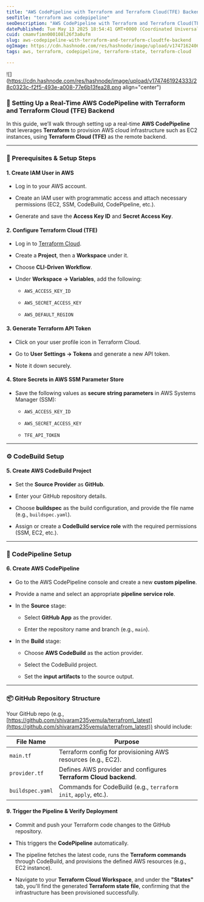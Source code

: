 ```yaml
---
title: "AWS CodePipeline with Terraform and Terraform Cloud(TFE) Backend"
seoTitle: "terraform aws codepipeline"
seoDescription: "AWS CodePipeline with Terraform and Terraform Cloud(TFE) Backend"
datePublished: Tue May 13 2025 18:54:41 GMT+0000 (Coordinated Universal Time)
cuid: cmamvfimn000108l26f3a0ufm
slug: aws-codepipeline-with-terraform-and-terraform-cloudtfe-backend
ogImage: https://cdn.hashnode.com/res/hashnode/image/upload/v1747162406436/897fef16-ea1d-4098-bc1e-68dfb5efc21b.png
tags: aws, terraform, codepipeline, terraform-state, terraform-cloud

---
```


![](https://cdn.hashnode.com/res/hashnode/image/upload/v1747461924333/28c0323c-f2f5-493e-a008-77e6b13fea28.png align="center")

### 🚀 Setting Up a Real-Time AWS CodePipeline with Terraform and Terraform Cloud (TFE) Backend

In this guide, we’ll walk through setting up a real-time **AWS CodePipeline** that leverages **Terraform** to provision AWS cloud infrastructure such as EC2 instances, using **Terraform Cloud (TFE)** as the remote backend.

---

### 🔧 Prerequisites & Setup Steps

#### 1\. **Create IAM User in AWS**

* Log in to your AWS account.
    
* Create an IAM user with programmatic access and attach necessary permissions (EC2, SSM, CodeBuild, CodePipeline, etc.).
    
* Generate and save the **Access Key ID** and **Secret Access Key**.
    

#### 2\. **Configure Terraform Cloud (TFE)**

* Log in to [Terraform Cloud](https://app.terraform.io).
    
* Create a **Project**, then a **Workspace** under it.
    
* Choose **CLI-Driven Workflow**.
    
* Under **Workspace → Variables**, add the following:
    
    * `AWS_ACCESS_KEY_ID`
        
    * `AWS_SECRET_ACCESS_KEY`
        
    * `AWS_DEFAULT_REGION`
        

#### 3\. **Generate Terraform API Token**

* Click on your user profile icon in Terraform Cloud.
    
* Go to **User Settings → Tokens** and generate a new API token.
    
* Note it down securely.
    

#### 4\. **Store Secrets in AWS SSM Parameter Store**

* Save the following values as **secure string parameters** in AWS Systems Manager (SSM):
    
    * `AWS_ACCESS_KEY_ID`
        
    * `AWS_SECRET_ACCESS_KEY`
        
    * `TFE_API_TOKEN`
        

---

### ⚙️ CodeBuild Setup

#### 5\. **Create AWS CodeBuild Project**

* Set the **Source Provider** as **GitHub**.
    
* Enter your GitHub repository details.
    
* Choose **buildspec** as the build configuration, and provide the file name (e.g., `buildspec.yaml`).
    
* Assign or create a **CodeBuild service role** with the required permissions (SSM, EC2, etc.).
    

---

### 🔄 CodePipeline Setup

#### 6\. **Create AWS CodePipeline**

* Go to the AWS CodePipeline console and create a new **custom pipeline**.
    
* Provide a name and select an appropriate **pipeline service role**.
    
* In the **Source** stage:
    
    * Select **GitHub App** as the provider.
        
    * Enter the repository name and branch (e.g., `main`).
        
* In the **Build** stage:
    
    * Choose **AWS CodeBuild** as the action provider.
        
    * Select the CodeBuild project.
        
    * Set the **input artifacts** to the source output.
        

---

### 📦 GitHub Repository Structure

Your GitHub repo (e.g., [https://github.com/shivaram235vemula/terrafrom\_latest](https://github.com/shivaram235vemula/terrafrom_latest)) should include:

| File Name | Purpose |
| --- | --- |
| `main.tf` | Terraform config for provisioning AWS resources (e.g., EC2). |
| `provider.tf` | Defines AWS provider and configures **Terraform Cloud backend**. |
| `buildspec.yaml` | Commands for CodeBuild (e.g., `terraform init`, `apply`, etc.). |

#### 9\. **Trigger the Pipeline & Verify Deployment**

* Commit and push your Terraform code changes to the GitHub repository.
    
* This triggers the **CodePipeline** automatically.
    
* The pipeline fetches the latest code, runs the **Terraform commands** through CodeBuild, and provisions the defined AWS resources (e.g., EC2 instance).
    
* Navigate to your **Terraform Cloud Workspace**, and under the **"States"** tab, you'll find the generated **Terraform state file**, confirming that the infrastructure has been provisioned successfully.